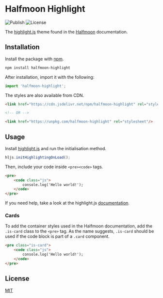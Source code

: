 # Halfmoon Highlight

![Publish](https://img.shields.io/github/workflow/status/ja1den/halfmoon-highlight/publish)
![License](https://img.shields.io/npm/l/halfmoon-highlight)

The [highlight.js](https://highlightjs.org/) theme found in the [Halfmoon](https://www.gethalfmoon.com/) documentation.

## Installation

Install the package with [npm](https://www.npmjs.com/).

```bash
npm install halfmoon-highlight
```

After installation, import it with the following:

```js
import 'halfmoon-highlight';
```

The styles are also available from CDN.

<!-- prettier-ignore -->
```html
<link href="https://cdn.jsdelivr.net/npm/halfmoon-highlight" rel="stylesheet" />

<!-- OR -->

<link href="https://unpkg.com/halfmoon-highlight" rel="stylesheet"/>
```

## Usage

Install [highlight.js](https://highlightjs.org/) and run the initialisation method.

```js
hljs.initHighlightingOnLoad();
```

Then, include your code inside `<pre><code>` tags.

```html
<pre>
	<code class="js">
		console.log('Hello world!');
	</code>
</pre>
```

If you need help, take a look at the highlight.js [documentation](https://highlightjs.org/usage/).

### Cards

To add the container styles used in the Halfmoon documentation, add the `.is-card` class to the `<pre>` tag.
As the name suggests, `.is-card` should be used if the code block is part of a `.card` component.

```html
<pre class="is-card">
	<code class="js">
		console.log('Hello world!');
	</code>
</pre>
```

## License

[MIT](LICENSE)
